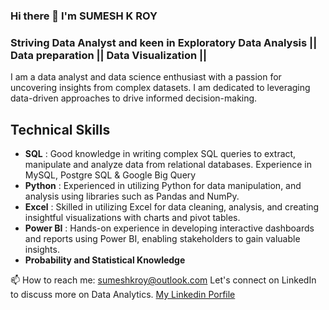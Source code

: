 ### Hi there 👋  I'm SUMESH K ROY
### Striving Data Analyst and keen in Exploratory Data Analysis || Data preparation || Data Visualization ||

<!--

Here are some ideas to get you started:

- 🔭 I’m currently working on .
- 🌱 I’m currently learning ...
- 👯 I’m looking to collaborate on ...
- 🤔 I’m looking for help with ...
- 💬 Ask me about ...
- 📫 How to reach me: ...
- 😄 Pronouns: ...
- ⚡ Fun fact: ...
-->
I am a data analyst and data science enthusiast with a passion for uncovering insights from complex datasets. I am dedicated to leveraging data-driven approaches to drive informed decision-making.




## Technical Skills
- **SQL** :  Good knowledge in writing complex SQL queries to extract, manipulate and analyze data from relational databases. Experience in  MySQL, Postgre SQL & Google Big Query
- **Python** :  Experienced in utilizing Python for data manipulation, and analysis using libraries such as Pandas and NumPy.
- **Excel** :  Skilled in utilizing Excel for data cleaning, analysis, and creating insightful visualizations with charts and pivot tables.
- **Power BI** :  Hands-on experience in developing interactive dashboards and reports using Power BI, enabling stakeholders to gain valuable insights.
- **Probability and Statistical Knowledge**


📫 How to reach me:  [sumeshkroy@outlook.com]()
Let's connect on LinkedIn to discuss more on Data Analytics. [My Linkedin Porfile](https://www.linkedin.com/in/sumeshkroy/)

